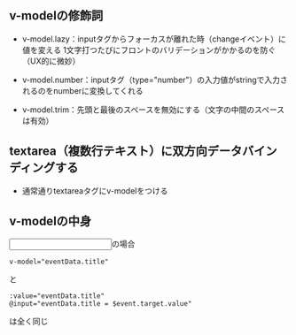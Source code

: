 ## v-modelの修飾詞

- v-model.lazy：inputタグからフォーカスが離れた時（changeイベント）に値を変える
1文字打つたびにフロントのバリデーションがかかるのを防ぐ（UX的に微妙）

- v-model.number：inputタグ（type="number"）の入力値がstringで入力されるのをnumberに変換してくれる

- v-model.trim：先頭と最後のスペースを無効にする（文字の中間のスペースは有効）

## textarea（複数行テキスト）に双方向データバインディングする

- 通常通りtextareaタグにv-modelをつける

## v-modelの中身

<input tyoe="text">の場合

    v-model="eventData.title"

と

    :value="eventData.title"
    @input="eventData.title = $event.target.value"

は全く同じ